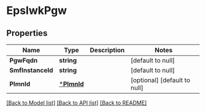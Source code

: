 # EpsIwkPgw

## Properties
Name | Type | Description | Notes
------------ | ------------- | ------------- | -------------
**PgwFqdn** | **string** |  | [default to null]
**SmfInstanceId** | **string** |  | [default to null]
**PlmnId** | [***PlmnId**](PlmnId.md) |  | [optional] [default to null]

[[Back to Model list]](../README.md#documentation-for-models) [[Back to API list]](../README.md#documentation-for-api-endpoints) [[Back to README]](../README.md)

